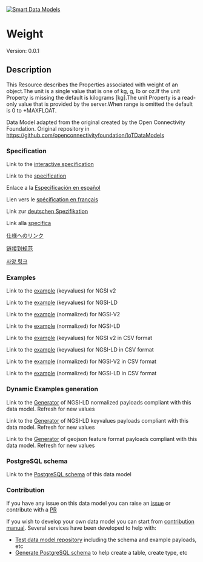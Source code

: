 [![Smart Data Models](https://smartdatamodels.org/wp-content/uploads/2022/01/SmartDataModels_logo.png "Logo")](https://smartdatamodels.org)
# Weight
Version: 0.0.1

## Description 

This Resource describes the Properties associated with weight of an object.The unit is a single value that is one of kg, g, lb or oz.If the unit Property is missing the default is kilograms [kg].The unit Property is a read-only value that is provided by the server.When range is omitted the default is 0 to +MAXFLOAT.

Data Model adapted from the original created by the Open Connectivity Foundation. Original repository in https://github.com/openconnectivityfoundation/IoTDataModels
### Specification

Link to the [interactive specification](https://swagger.lab.fiware.org/?url=https://smart-data-models.github.io/dataModel.OCF/Weight/swagger.yaml)

Link to the [specification](https://github.com/smart-data-models/dataModel.OCF/blob/master/Weight/doc/spec.md)

Enlace a la [Especificación en español](https://github.com/smart-data-models/dataModel.OCF/blob/master/Weight/doc/spec_ES.md)

Lien vers le [spécification en français](https://github.com/smart-data-models/dataModel.OCF/blob/master/Weight/doc/spec_FR.md)

Link zur [deutschen Spezifikation](https://github.com/smart-data-models/dataModel.OCF/blob/master/Weight/doc/spec_DE.md)

Link alla [specifica](https://github.com/smart-data-models/dataModel.OCF/blob/master/Weight/doc/spec_IT.md)

[仕様へのリンク](https://github.com/smart-data-models/dataModel.OCF/blob/master/Weight/doc/spec_JA.md)

[链接到规范](https://github.com/smart-data-models/dataModel.OCF/blob/master/Weight/doc/spec_ZH.md)

[사양 링크](https://github.com/smart-data-models/dataModel.OCF/blob/master/Weight/doc/spec_KO.md)
### Examples

Link to the [example](https://smart-data-models.github.io/dataModel.OCF/Weight/examples/example.json) (keyvalues) for NGSI v2

Link to the [example](https://smart-data-models.github.io/dataModel.OCF/Weight/examples/example.jsonld) (keyvalues) for NGSI-LD

Link to the [example](https://smart-data-models.github.io/dataModel.OCF/Weight/examples/example-normalized.json) (normalized) for NGSI-V2

Link to the [example](https://smart-data-models.github.io/dataModel.OCF/Weight/examples/example-normalized.jsonld) (normalized) for NGSI-LD

Link to the [example](https://github.com/smart-data-models/dataModel.OCF/blob/master/Weight/examples/example.json.csv) (keyvalues) for NGSI v2 in CSV format

Link to the [example](https://github.com/smart-data-models/dataModel.OCF/blob/master/Weight/examples/example.jsonld.csv) (keyvalues) for NGSI-LD in CSV format

Link to the [example](https://github.com/smart-data-models/dataModel.OCF/blob/master/Weight/examples/example-normalized.json.csv) (normalized) for NGSI-V2 in CSV format

Link to the [example](https://github.com/smart-data-models/dataModel.OCF/blob/master/Weight/examples/example-normalized.jsonld.csv) (normalized) for NGSI-LD in CSV format
### Dynamic Examples generation

Link to the [Generator](https://smartdatamodels.org/extra/ngsi-ld_generator.php?schemaUrl=https://raw.githubusercontent.com/smart-data-models/dataModel.OCF/master/Weight/schema.json&email=info@smartdatamodels.org) of NGSI-LD normalized payloads compliant with this data model. Refresh for new values

Link to the [Generator](https://smartdatamodels.org/extra/ngsi-ld_generator_keyvalues.php?schemaUrl=https://raw.githubusercontent.com/smart-data-models/dataModel.OCF/master/Weight/schema.json&email=info@smartdatamodels.org) of NGSI-LD keyvalues payloads compliant with this data model. Refresh for new values

Link to the [Generator](https://smartdatamodels.org/extra/geojson_features_generator.php?schemaUrl=https://raw.githubusercontent.com/smart-data-models/dataModel.OCF/master/Weight/schema.json&email=info@smartdatamodels.org) of geojson feature format payloads compliant with this data model. Refresh for new values
### PostgreSQL schema

Link to the [PostgreSQL schema](https://github.com/smart-data-models/dataModel.OCF/blob/master/Weight/schema.sql) of this data model
### Contribution

 If you have any issue on this data model you can raise an [issue](https://github.com/smart-data-models/dataModel.OCF/issues)  or contribute with a [PR](https://github.com/smart-data-models/dataModel.OCF/pulls)

 If you wish to develop your own data model you can start from [contribution manual](https://bit.ly/contribution_manual). Several services have been developed to help with: 
 - [Test data model repository](https://smartdatamodels.org/index.php/data-models-contribution-api/) including the schema and example payloads, etc
 - [Generate PostgreSQL schema](https://smartdatamodels.org/index.php/sql-service/) to help create a table, create type, etc